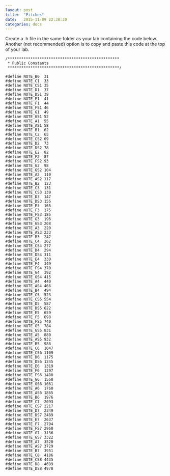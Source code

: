 ```yaml
---
layout: post
title:  "Pitches"
date:   2015-11-09 22:38:30
categories: docs
---
```


Create a .h file in the same folder as your lab containing the code below.  Another (not recommended) option is to copy and paste this code at the top of your lab.

	/*************************************************
	 * Public Constants
	 *************************************************/

	#define NOTE_B0  31
	#define NOTE_C1  33
	#define NOTE_CS1 35
	#define NOTE_D1  37
	#define NOTE_DS1 39
	#define NOTE_E1  41
	#define NOTE_F1  44
	#define NOTE_FS1 46
	#define NOTE_G1  49
	#define NOTE_GS1 52
	#define NOTE_A1  55
	#define NOTE_AS1 58
	#define NOTE_B1  62
	#define NOTE_C2  65
	#define NOTE_CS2 69
	#define NOTE_D2  73
	#define NOTE_DS2 78
	#define NOTE_E2  82
	#define NOTE_F2  87
	#define NOTE_FS2 93
	#define NOTE_G2  98
	#define NOTE_GS2 104
	#define NOTE_A2  110
	#define NOTE_AS2 117
	#define NOTE_B2  123
	#define NOTE_C3  131
	#define NOTE_CS3 139
	#define NOTE_D3  147
	#define NOTE_DS3 156
	#define NOTE_E3  165
	#define NOTE_F3  175
	#define NOTE_FS3 185
	#define NOTE_G3  196
	#define NOTE_GS3 208
	#define NOTE_A3  220
	#define NOTE_AS3 233
	#define NOTE_B3  247
	#define NOTE_C4  262
	#define NOTE_CS4 277
	#define NOTE_D4  294
	#define NOTE_DS4 311
	#define NOTE_E4  330
	#define NOTE_F4  349
	#define NOTE_FS4 370
	#define NOTE_G4  392
	#define NOTE_GS4 415
	#define NOTE_A4  440
	#define NOTE_AS4 466
	#define NOTE_B4  494
	#define NOTE_C5  523
	#define NOTE_CS5 554
	#define NOTE_D5  587
	#define NOTE_DS5 622
	#define NOTE_E5  659
	#define NOTE_F5  698
	#define NOTE_FS5 740
	#define NOTE_G5  784
	#define NOTE_GS5 831
	#define NOTE_A5  880
	#define NOTE_AS5 932
	#define NOTE_B5  988
	#define NOTE_C6  1047
	#define NOTE_CS6 1109
	#define NOTE_D6  1175
	#define NOTE_DS6 1245
	#define NOTE_E6  1319
	#define NOTE_F6  1397
	#define NOTE_FS6 1480
	#define NOTE_G6  1568
	#define NOTE_GS6 1661
	#define NOTE_A6  1760
	#define NOTE_AS6 1865
	#define NOTE_B6  1976
	#define NOTE_C7  2093
	#define NOTE_CS7 2217
	#define NOTE_D7  2349
	#define NOTE_DS7 2489
	#define NOTE_E7  2637
	#define NOTE_F7  2794
	#define NOTE_FS7 2960
	#define NOTE_G7  3136
	#define NOTE_GS7 3322
	#define NOTE_A7  3520
	#define NOTE_AS7 3729
	#define NOTE_B7  3951
	#define NOTE_C8  4186
	#define NOTE_CS8 4435
	#define NOTE_D8  4699
	#define NOTE_DS8 4978
